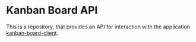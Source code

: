 # Kanban Board API

This is a repository, that provides an API for interaction with the application [kanban-board-client](https://github.com/Redddeve/kanban-board).
